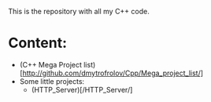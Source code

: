 This is the repository with all my C++ code.

Content:
===
- (C++ Mega Project list)[http://github.com/dmytrofrolov/Cpp/Mega_project_list/]
- Some little projects:
    + (HTTP_Server)[/HTTP_Server/]